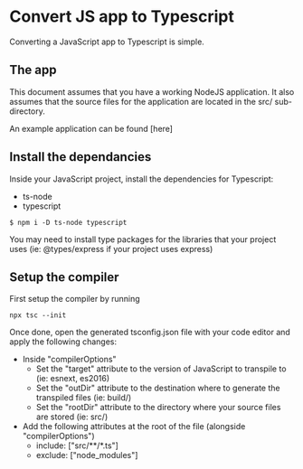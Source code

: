 # Convert JS app to Typescript

Converting a JavaScript app to Typescript is simple. 

## The app
This document assumes that you have a working NodeJS application. It also assumes that the
source files for the application are located in the src/ sub-directory.

An example application can be found [here]

## Install the dependancies

Inside your JavaScript project, install the dependencies for Typescript:

- ts-node
- typescript

```
$ npm i -D ts-node typescript
```

You may need to install type packages for the libraries that your project uses (ie: @types/express if your project uses express)

## Setup the compiler

First setup the compiler by running

```
npx tsc --init 
```

Once done, open the generated tsconfig.json file with your code editor and apply the following changes:

- Inside "compilerOptions"
  - Set the "target" attribute to the version of JavaScript to transpile to (ie: esnext, es2016)
  - Set the "outDir" attribute to the destination where to generate the transpiled files (ie: build/)
  - Set the "rootDir" attribute to the directory where your source files are stored (ie: src/)
- Add the following attributes at the root of the file (alongside "compilerOptions")
  - include: ["src/**/*.ts"]
  - exclude: ["node_modules"]

